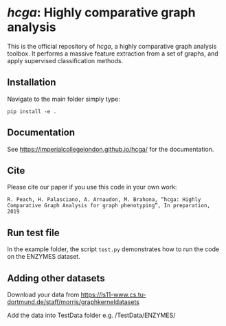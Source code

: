# *hcga*: Highly comparative graph analysis

This is the official repository of *hcga*, a highly comparative graph analysis toolbox. It performs a massive feature extraction from a set of graphs, and apply supervised classification methods. 

## Installation

Navigate to the main folder simply type:

```pip install -e .```

## Documentation

See https://imperialcollegelondon.github.io/hcga/ for the documentation. 

## Cite

Please cite our paper if you use this code in your own work:

```
R. Peach, H. Palasciano, A. Arnaudon, M. Brahona, “hcga: Highly Comparative Graph Analysis for graph phenotyping”, In preparation, 2019

```

## Run test file

In the example folder, the script ``test.py`` demonstrates how to run the code on the ENZYMES dataset. 

## Adding other datasets

Download your data from https://ls11-www.cs.tu-dortmund.de/staff/morris/graphkerneldatasets 

Add the data into TestData folder e.g. /TestData/ENZYMES/

